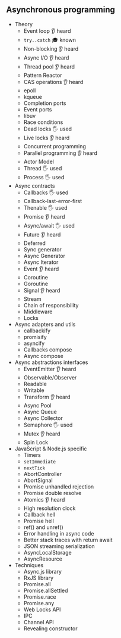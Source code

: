 ## Asynchronous programming

- Theory
  - Event loop 👂 heard
  - `try..catch` 🎓 known
  - Non-blocking 👂 heard
  - Async I/O 👂 heard
  - Thread pool 👂 heard
  - Pattern Reactor
  - CAS operations 👂 heard
  - epoll
  - kqueue
  - Completion ports
  - Event ports
  - libuv
  - Race conditions
  - Dead locks 🖐️ used
  - Live locks 👂 heard
  - Concurrent programming
  - Parallel programming 👂 heard
  - Actor Model
  - Thread 🖐️ used
  - Process 🖐️ used
- Async contracts
  - Callbacks 🖐️ used
  - Callback-last-error-first 
  - Thenable 🖐️ used
  - Promise 👂 heard
  - Async/await 🖐️ used
  - Future 👂 heard
  - Deferred
  - Sync generator
  - Async Generator
  - Async Iterator
  - Event 👂 heard
  - Coroutine
  - Goroutine
  - Signal 👂 heard
  - Stream
  - Chain of responsibility
  - Middleware
  - Locks
- Async adapters and utils
  - callbackify
  - promisify
  - asyncify
  - Callbacks compose
  - Async compose
- Async abstractions interfaces
  - EventEmitter 👂 heard
  - Observable/Observer
  - Readable
  - Writable
  - Transform 👂 heard
  - Async Pool
  - Async Queue
  - Async Collector
  - Semaphore 🖐️ used
  - Mutex 👂 heard
  - Spin Lock
- JavaScript & Node.js specific
  - Timers
  - `setImmediate`
  - `nextTick`
  - AbortController
  - AbortSignal
  - Promise unhandled rejection
  - Promise double resolve
  - Atomics 👂 heard
  - High resolution clock
  - Callback hell
  - Promise hell
  - ref() and unref()
  - Error handling in async code
  - Better stack traces with return await
  - JSON streaming serialization
  - AsyncLocalStorage
  - AsyncResource
- Techniques
  - Async.js library
  - RxJS library
  - Promise.all
  - Promise.allSettled
  - Promise.race
  - Promise.any
  - Web Locks API
  - IPC
  - Channel API
  - Revealing constructor
